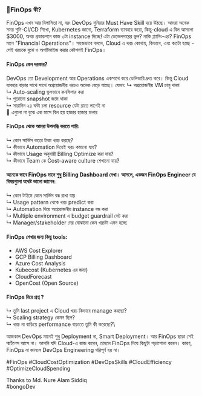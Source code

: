 ### 🚀FinOps কী? 
FinOps এখন আর বিলাসিতা না, বরং DevOps দুনিয়ার Must Have Skill হয়ে উঠছে। আমরা অনেক সময় শুনি-CI/CD শিখো, Kubernetes জানো, Terraform ব্যাবহার করো, কিন্তু-cloud এ বিল আসলো $3000, অথচ প্রডাকশনে কাজ ৩টা instance দিচ্ছে! এটা ডেভেলপারের ভুল? নাকি প্ল্যানিং-এর? FinOps মানে "Financial Operations"। সহজভাবে বললে, Cloud এ খরচ কোথায়, কিভাবে, এবং কতটা হচ্ছে - সেই খরচকে বুঝে ও অপটিমাইজ করার কৌশলই FinOps।

#### FinOps কেন দরকার?
DevOps তো Development আর Operations একসাথে করে ডেলিভারি দ্রুত করে। কিন্তু Cloud ব্যবহার বাড়ার সাথে সাথে অপ্রয়োজনীয় খরচও অনেক বেড়ে যাচ্ছে। যেমন:
↳ অপ্রয়োজনীয় VM চালু থাকা\
↳ Auto-scaling ভুলভাবে কনফিগার করা\
↳ পুরোনো snapshot জমে থাকা\
↳ সারাদিন ২৪ ঘন্টা চলা resource যেটা রাতে লাগেই না\
📍 এগুলো না বুঝে এক মাসে বিল হয় হাজার হাজার ডলার

#### FinOps থেকে আমরা উপলব্ধি করতে পারি:
↳ কোন সার্ভিস কতো টাকা খরচ করছে?\
↳ কীভাবে Automation দিয়েই খরচ কমানো যায়?\
↳ কীভাবে Usage অনুযায়ী Billing Optimize করা যায়?\
↳ কীভাবে Team কে Cost-aware culture শেখানো যায়?

#### অনেকে ভাবে FinOps মানে শুধু Billing Dashboard দেখা। আসলে, একজন FinOps Engineer যে বিষয়গুলো যথেষ্ট ভালো জানেন:
↳ কোন টাইমে কোন সার্ভিস বন্ধ রাখা যায়\
↳ Usage pattern থেকে খরচ predict করা\
↳ Automation দিয়ে অপ্রয়োজনীয় instance বন্ধ করা\
↳ Multiple environment এ budget guardrail সেট করা\
↳ Manager/stakeholder দের বোঝানো কেন খরচটা এমন হচ্ছে

#### FinOps শেখার জন্য কিছু tools:
- AWS Cost Explorer
- GCP Billing Dashboard
- Azure Cost Analysis
- Kubecost (Kubernetes এর জন্য)
- CloudForecast
- OpenCost (Open Source)


#### FinOps নিয়ে প্রশ্ন ?
↳ তুমি last project এ Cloud খরচ কিভাবে manage করছো?\
↳ Scaling strategy কেমন ছিল?\
↳ খরচ না বাড়িয়ে performance বাড়াতে তুমি কী করেছো?\

আজকাল DevOps মানেই শুধু Deployment না, Smart Deployment। আর FinOps ছাড়া সেই স্মার্টনেস আসে না। আপনি যদি Cloud-এ কাজ করেন, তাহলে FinOps নিয়ে কিছুটা পড়াশোনা করেন। কারণ, FinOps না জানলে DevOps Engineering পরিপূর্ণ হয় না। 

#FinOps #CloudCostOptimization #DevOpsSkills #CloudEfficiency #OptimizeCloudSpending

Thanks to Md. Nure Alam Siddiq\
#bongoDev
